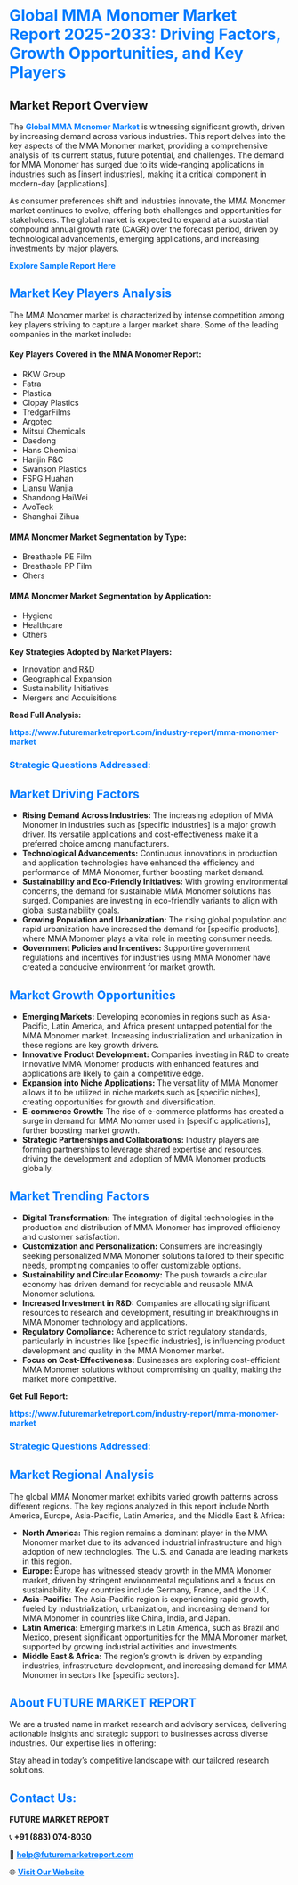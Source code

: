 <h1 style="color: #007BFF;">Global MMA Monomer Market Report 2025-2033: Driving Factors, Growth Opportunities, and Key Players</h1>

<section id="overview">
<h2>Market Report Overview</h2>
<p>The <a href="https://www.futuremarketreport.com/industry-report/mma-monomer-market" style="color: #007BFF; text-decoration: none;"><strong>Global MMA Monomer Market</strong></a> is witnessing significant growth, driven by increasing demand across various industries. This report delves into the key aspects of the MMA Monomer market, providing a comprehensive analysis of its current status, future potential, and challenges. The demand for MMA Monomer has surged due to its wide-ranging applications in industries such as [insert industries], making it a critical component in modern-day [applications].</p>
<p>As consumer preferences shift and industries innovate, the MMA Monomer market continues to evolve, offering both challenges and opportunities for stakeholders. The global market is expected to expand at a substantial compound annual growth rate (CAGR) over the forecast period, driven by technological advancements, emerging applications, and increasing investments by major players.</p>
</section>

<section id="overview">
<p><a href="https://www.futuremarketreport.com/request-sample/reportId=33134" style="color: #007BFF; text-decoration: none;"><strong>Explore Sample Report Here</strong></a></p>
</section>

<section id="key-players">
<h2 style="color: #007BFF;">Market Key Players Analysis</h2>
<p>The MMA Monomer market is characterized by intense competition among key players striving to capture a larger market share. Some of the leading companies in the market include:</p>
<h4>Key Players Covered in the MMA Monomer Report:</h4>
<ul><li>RKW Group</li><li>Fatra</li><li>Plastica</li><li>Clopay Plastics</li><li>TredgarFilms</li><li>Argotec</li><li>Mitsui Chemicals</li><li>Daedong</li><li>Hans Chemical</li><li>Hanjin P&amp;C</li><li>Swanson Plastics</li><li>FSPG Huahan</li><li>Liansu Wanjia</li><li>Shandong HaiWei</li><li>AvoTeck</li><li>Shanghai Zihua</li></ul>
<h4>MMA Monomer Market Segmentation by Type:</h4>
<ul><li>Breathable PE Film</li><li>Breathable PP Film</li><li>Ohers</li></ul>

<h4>MMA Monomer Market Segmentation by Application:</h4>
<ul><li>Hygiene</li><li>Healthcare</li><li>Others</li></ul>
<p><strong>Key Strategies Adopted by Market Players:</strong></p>
<ul>
<li>Innovation and R&D</li>
<li>Geographical Expansion</li>
<li>Sustainability Initiatives</li>
<li>Mergers and Acquisitions</li>
</ul>
</section>

<section>
<p><strong>Read Full Analysis: </strong></p><a href="https://www.futuremarketreport.com/industry-report/mma-monomer-market" style="color: #007BFF; text-decoration: none;"><strong>https://www.futuremarketreport.com/industry-report/mma-monomer-market</strong></a>
<h3 style="color: #007BFF;">Strategic Questions Addressed:</h3>
</section>

<section id="driving-factors">
<h2 style="color: #007BFF;">Market Driving Factors</h2>
<ul>
<li><strong>Rising Demand Across Industries:</strong> The increasing adoption of MMA Monomer in industries such as [specific industries] is a major growth driver. Its versatile applications and cost-effectiveness make it a preferred choice among manufacturers.</li>
<li><strong>Technological Advancements:</strong> Continuous innovations in production and application technologies have enhanced the efficiency and performance of MMA Monomer, further boosting market demand.</li>
<li><strong>Sustainability and Eco-Friendly Initiatives:</strong> With growing environmental concerns, the demand for sustainable MMA Monomer solutions has surged. Companies are investing in eco-friendly variants to align with global sustainability goals.</li>
<li><strong>Growing Population and Urbanization:</strong> The rising global population and rapid urbanization have increased the demand for [specific products], where MMA Monomer plays a vital role in meeting consumer needs.</li>
<li><strong>Government Policies and Incentives:</strong> Supportive government regulations and incentives for industries using MMA Monomer have created a conducive environment for market growth.</li>
</ul>
</section>

<section id="growth-opportunities">
<h2 style="color: #007BFF;">Market Growth Opportunities</h2>
<ul>
<li><strong>Emerging Markets:</strong> Developing economies in regions such as Asia-Pacific, Latin America, and Africa present untapped potential for the MMA Monomer market. Increasing industrialization and urbanization in these regions are key growth drivers.</li>
<li><strong>Innovative Product Development:</strong> Companies investing in R&D to create innovative MMA Monomer products with enhanced features and applications are likely to gain a competitive edge.</li>
<li><strong>Expansion into Niche Applications:</strong> The versatility of MMA Monomer allows it to be utilized in niche markets such as [specific niches], creating opportunities for growth and diversification.</li>
<li><strong>E-commerce Growth:</strong> The rise of e-commerce platforms has created a surge in demand for MMA Monomer used in [specific applications], further boosting market growth.</li>
<li><strong>Strategic Partnerships and Collaborations:</strong> Industry players are forming partnerships to leverage shared expertise and resources, driving the development and adoption of MMA Monomer products globally.</li>
</ul>
</section>

<section id="trending-factors">
<h2 style="color: #007BFF;">Market Trending Factors</h2>
<ul>
<li><strong>Digital Transformation:</strong> The integration of digital technologies in the production and distribution of MMA Monomer has improved efficiency and customer satisfaction.</li>
<li><strong>Customization and Personalization:</strong> Consumers are increasingly seeking personalized MMA Monomer solutions tailored to their specific needs, prompting companies to offer customizable options.</li>
<li><strong>Sustainability and Circular Economy:</strong> The push towards a circular economy has driven demand for recyclable and reusable MMA Monomer solutions.</li>
<li><strong>Increased Investment in R&D:</strong> Companies are allocating significant resources to research and development, resulting in breakthroughs in MMA Monomer technology and applications.</li>
<li><strong>Regulatory Compliance:</strong> Adherence to strict regulatory standards, particularly in industries like [specific industries], is influencing product development and quality in the MMA Monomer market.</li>
<li><strong>Focus on Cost-Effectiveness:</strong> Businesses are exploring cost-efficient MMA Monomer solutions without compromising on quality, making the market more competitive.</li>
</ul>
</section>

<section>
<p><strong>Get Full Report: </strong></p><a href="https://www.futuremarketreport.com/industry-report/mma-monomer-market" style="color: #007BFF; text-decoration: none;"><strong>https://www.futuremarketreport.com/industry-report/mma-monomer-market</strong></a>
<h3 style="color: #007BFF;">Strategic Questions Addressed:</h3>
</section>


<section id="regional-analysis">
<h2 style="color: #007BFF;">Market Regional Analysis</h2>
<p>The global MMA Monomer market exhibits varied growth patterns across different regions. The key regions analyzed in this report include North America, Europe, Asia-Pacific, Latin America, and the Middle East & Africa:</p>
<ul>
<li><strong>North America:</strong> This region remains a dominant player in the MMA Monomer market due to its advanced industrial infrastructure and high adoption of new technologies. The U.S. and Canada are leading markets in this region.</li>
<li><strong>Europe:</strong> Europe has witnessed steady growth in the MMA Monomer market, driven by stringent environmental regulations and a focus on sustainability. Key countries include Germany, France, and the U.K.</li>
<li><strong>Asia-Pacific:</strong> The Asia-Pacific region is experiencing rapid growth, fueled by industrialization, urbanization, and increasing demand for MMA Monomer in countries like China, India, and Japan.</li>
<li><strong>Latin America:</strong> Emerging markets in Latin America, such as Brazil and Mexico, present significant opportunities for the MMA Monomer market, supported by growing industrial activities and investments.</li>
<li><strong>Middle East & Africa:</strong> The region’s growth is driven by expanding industries, infrastructure development, and increasing demand for MMA Monomer in sectors like [specific sectors].</li>
</ul>
</section>

<footer>
<h2 style="color: #007BFF;">About FUTURE MARKET REPORT</h2>
<p>We are a trusted name in market research and advisory services, delivering actionable insights and strategic support to businesses across diverse industries. Our expertise lies in offering:</p>

<p>Stay ahead in today’s competitive landscape with our tailored research solutions.</p>

<h2 style="color: #007BFF;">Contact Us:</h2>
<p><strong>FUTURE MARKET REPORT</strong></p>
<p>📞 <strong>+91 (883) 074-8030</strong></p>
<p>📧 <strong><a href="mailto:help@futuremarketreport.com" style="color: #007BFF;">help@futuremarketreport.com</a></strong></p>
<p>🌐 <strong><a href="https://www.futuremarketreport.com/" style="color: #007BFF;">Visit Our Website</a></strong></p>
</footer>